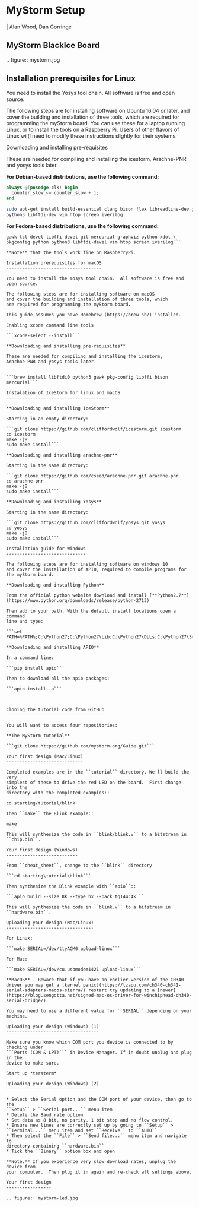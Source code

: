 MyStorm Setup
=============

| Alan Wood, Dan Gorringe


MyStorm BlackIce Board
----------------------

.. figure:: mystorm.jpg

Installation prerequisites for Linux
------------------------------------

You need to install the Yosys tool chain.  All software is free and
open source.

The following steps are for installing software on Ubuntu 16.04 or
later, and cover the building and installation of three tools, which
are required for programming the myStorm board.  You can use these
for a laptop running Linux, or to install the tools on a Raspberry
Pi. Users of other flavors of Linux wil(l need to modify these
instructions slightly for their systems.

Downloading and installing pre-requisites

These are needed for compiling and installing the icestorm,
Arachne-PNR and yosys tools later.

**For Debian-based distributions, use the following command:**
  ```verilog
  always @(posedge clk) begin
    counter_slow <= counter_slow + 1;
  end
  ```

  ```sh
  sudo apt-get install build-essential clang bison flex libreadline-dev gawk tcl-dev libffi-dev git mercurial graphviz xdot pkg-config python
  python3 libftdi-dev vim htop screen iverilog
  ```

**For Fedora-based distributions, use the following command:**

  ```nf install @development-tools clang bison flex readline-devel \
  gawk tcl-devel libffi-devel git mercurial graphviz python-xdot \
  pkgconfig python python3 libftdi-devel vim htop screen iverilog```

**Note** that the tools work fine on RaspberryPi.

Installation prerequisites for macOS
------------------------------------

You need to install the Yosys tool chain.  All software is free and
open source.

The following steps are for installing software on macOS
and cover the building and installation of three tools, which
are required for programming the myStorm board.

This guide assumes you have Homebrew (https://brew.sh/) installed.

Enabling xcode command line tools

  ```xcode-select --install```

**Downloading and installing pre-requisites**

These are needed for compiling and installing the icestorm,
Arachne-PNR and yosys tools later.


  ```brew install libftdi0 python3 gawk pkg-config libffi bison mercurial```

Instalation of IceStorm for linux and macOS
-------------------------------------------

**Downloading and installing IceStorm**

Starting in an empty directory:

  ```git clone https://github.com/cliffordwolf/icestorm.git icestorm
  cd icestorm
  make -j8
  sudo make install```

**Downloading and installing arachne-pnr**

Starting in the same directory:

  ```git clone https://github.com/cseed/arachne-pnr.git arachne-pnr
  cd arachne-pnr
  make -j8
  sudo make install```

**Downloading and installing Yosys**

Starting in the same directory:

  ```git clone https://github.com/cliffordwolf/yosys.git yosys
  cd yosys
  make -j8
  sudo make install```

Installation guide for Windows
------------------------------

The following steps are for installing software on windows 10
and cover the installation of APIO, required to compile programs for
the myStorm board.

**Downloading and installing Python**

From the official python website download and install [**Python2.7**](https://www.python.org/downloads/release/python-2713)

Then add to your path. With the default install locations open a command
line and type:

  ```set PATH=%PATH%;C:\Python27;C:\Python27\Lib;C:\Python27\DLLs;C:\Python27\Scripts```

**Downloading and installing APIO**

In a command line:

  ```pip install apio```

Then to download all the apio packages:

 ```apio install -a```



Cloning the tutorial code from GitHub
-------------------------------------

You will want to access four repositories:

**The MyStorm tutorial**

  ```git clone https://github.com/mystorm-org/Guide.git```

Your first design (Mac/Linux)
-----------------------------

Completed examples are in the ``tutorial`` directory. We'll build the very
simplest of these to drive the red LED on the board.  First change into the
directory with the completed examples::

  cd starting/tutorial/blink

Then ``make`` the Blink example::

  make

This will synthesize the code in ``blink/blink.v`` to a bitstream in
``chip.bin``.

Your first design (Windows)
---------------------------

From ``cheat_sheet``, change to the ``blink`` directory

  ```cd starting\tutorial\blink```

Then synthesize the Blink example with ``apio``::

  ```apio build --size 8k --type hx --pack tq144:4k```

This will synthesize the code in ``blink.v`` to a bitstream in
``hardware.bin``.

Uploading your design (Mac/Linux)
---------------------------------

For Linux:

  ```make SERIAL=/dev/ttyACM0 upload-linux```

For Mac:

  ```make SERIAL=/dev/cu.usbmodem1421 upload-linux```

**MacOS** - Beware that if you have an earlier version of the CH340 driver you may get a [kernel panic](https://tzapu.com/ch340-ch341-serial-adapters-macos-sierra/) restart try updating to a [newer](https://blog.sengotta.net/signed-mac-os-driver-for-winchiphead-ch340-serial-bridge/)

You may need to use a different value for ``SERIAL`` depending on your
machine.

Uploading your design (Windows) (1)
-----------------------------------

Make sure you know which COM port you device is connected to by checking under
```Ports (COM & LPT)``` in Device Manager. If in doubt unplug and plug in the
device to make sure.

Start up *teraterm*

Uploading your design (Windows) (2)
-----------------------------------

* Select the Serial option and the COM port of your device, then go to the
  ``Setup`` > ``Serial port...`` menu item
* Delete the Baud rate option
* Set data as 8 bit, no parity, 1 bit stop and no flow control.
* Ensure new lines are correctly set up by going to ``Setup`` >
  ``Terminal...`` menu item and set ``Receive`` to ``AUTO``
* Then select the ``File`` > ``Send file...`` menu item and navigate to
  directory containing ``hardware.bin``
* Tick the ``Binary`` option box and open

**Note.** If you experience very slow download rates, unplug the device from
your computer.  Then plug it in again and re-check all settings above.

Your first design
-----------------

.. figure:: mystorm-led.jpg
